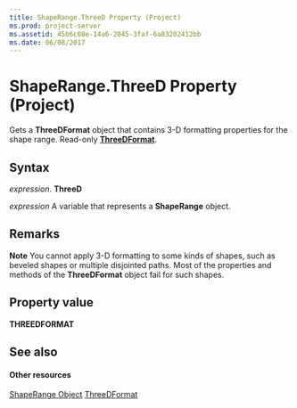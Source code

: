 ```yaml
---
title: ShapeRange.ThreeD Property (Project)
ms.prod: project-server
ms.assetid: 45b6c08e-14a6-2045-3faf-6a83202412bb
ms.date: 06/08/2017
---
```



# ShapeRange.ThreeD Property (Project)
Gets a  **ThreeDFormat** object that contains 3-D formatting properties for the shape range. Read-only **[ThreeDFormat](http://msdn.microsoft.com/en-us/library/office/ff836783%28v=office.15%29)**.

## Syntax

 _expression_. **ThreeD**

 _expression_ A variable that represents a **ShapeRange** object.


## Remarks


 **Note**  You cannot apply 3-D formatting to some kinds of shapes, such as beveled shapes or multiple disjointed paths. Most of the properties and methods of the  **ThreeDFormat** object fail for such shapes.


## Property value

 **THREEDFORMAT**


## See also


#### Other resources


[ShapeRange Object](shaperange-object-project.md)
[ThreeDFormat](http://msdn.microsoft.com/en-us/library/office/ff836783%28v=office.15%29)

